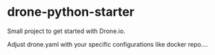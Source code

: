 # drone-python-starter
Small project to get started with Drone.io.

Adjust drone.yaml with your specific configurations like docker repo....
